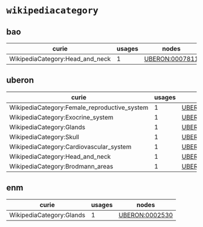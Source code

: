 # `wikipediacategory`

## bao

| curie                           |   usages | nodes                                                           |
|---------------------------------|----------|-----------------------------------------------------------------|
| WikipediaCategory:Head_and_neck |        1 | [UBERON:0007811](http://purl.obolibrary.org/obo/UBERON_0007811) |

## uberon

| curie                                        |   usages | nodes                                                           |
|----------------------------------------------|----------|-----------------------------------------------------------------|
| WikipediaCategory:Female_reproductive_system |        1 | [UBERON:0000474](http://purl.obolibrary.org/obo/UBERON_0000474) |
| WikipediaCategory:Exocrine_system            |        1 | [UBERON:0002330](http://purl.obolibrary.org/obo/UBERON_0002330) |
| WikipediaCategory:Glands                     |        1 | [UBERON:0002530](http://purl.obolibrary.org/obo/UBERON_0002530) |
| WikipediaCategory:Skull                      |        1 | [UBERON:0003129](http://purl.obolibrary.org/obo/UBERON_0003129) |
| WikipediaCategory:Cardiovascular_system      |        1 | [UBERON:0004535](http://purl.obolibrary.org/obo/UBERON_0004535) |
| WikipediaCategory:Head_and_neck              |        1 | [UBERON:0007811](http://purl.obolibrary.org/obo/UBERON_0007811) |
| WikipediaCategory:Brodmann_areas             |        1 | [UBERON:0013529](http://purl.obolibrary.org/obo/UBERON_0013529) |

## enm

| curie                    |   usages | nodes                                                           |
|--------------------------|----------|-----------------------------------------------------------------|
| WikipediaCategory:Glands |        1 | [UBERON:0002530](http://purl.obolibrary.org/obo/UBERON_0002530) |

